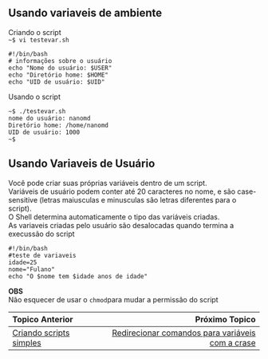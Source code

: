 ## Usando variaveis de ambiente
Criando o script   
`~$ vi testevar.sh`
```
#!/bin/bash
# informações sobre o usuário
echo "Nome do usuário: $USER"
echo "Diretório home: $HOME"
echo "UID de usuário: $UID"
```
Usando o script
```
~$ ./testevar.sh
nome do usuário: nanomd
Diretório home: /home/nanomd
UID de usuário: 1000
~$
```
## Usando Variaveis de Usuário

Você pode criar suas próprias variáveis dentro de um script.   
Variáveis de usuário podem conter até 20 caracteres no nome, e são case-sensitive (letras maiusculas e minusculas são letras diferentes para o script).  
O Shell determina automaticamente o tipo das variáveis criadas.  
As variaveis criadas pelo usuário são desalocadas quando termina a execussão do script
```
#!/bin/bash
#teste de variaveis
idade=25
nome="Fulano"
echo "O $nome tem $idade anos de idade"
```
**OBS**  
Não esquecer de usar o `chmod`para mudar a permissão do script 

|Topico Anterior|Próximo Topico|
|:---|---:|
|[Criando scripts simples ](comandos_simples.md)|[Redirecionar comandos para variáveis com a crase]()|